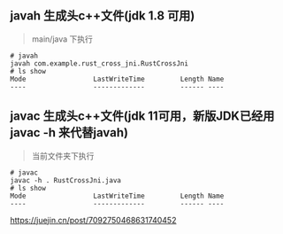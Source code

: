 ## javah 生成头c++文件(jdk 1.8 可用)
> main/java 下执行
```shell
# javah
javah com.example.rust_cross_jni.RustCrossJni
# ls show
Mode                 LastWriteTime         Length Name
----                 -------------         ------ ----

```
## javac 生成头c++文件(jdk 11可用，新版JDK已经用javac -h 来代替javah)
> 当前文件夹下执行
```shell
# javac
javac -h . RustCrossJni.java
# ls show
Mode                 LastWriteTime         Length Name
----                 -------------         ------ ----

```

https://juejin.cn/post/7092750468631740452
